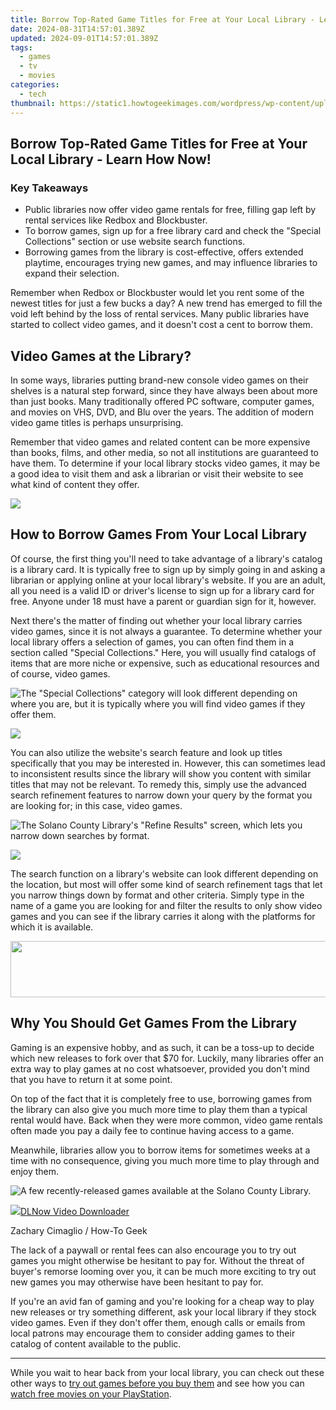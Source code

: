 ```yaml
---
title: Borrow Top-Rated Game Titles for Free at Your Local Library - Learn How Now!
date: 2024-08-31T14:57:01.389Z
updated: 2024-09-01T14:57:01.389Z
tags:
  - games
  - tv
  - movies
categories:
  - tech
thumbnail: https://static1.howtogeekimages.com/wordpress/wp-content/uploads/2022/05/f2e52386.jpg
---
```


## Borrow Top-Rated Game Titles for Free at Your Local Library - Learn How Now!

### Key Takeaways

* Public libraries now offer video game rentals for free, filling gap left by rental services like Redbox and Blockbuster.
* To borrow games, sign up for a free library card and check the "Special Collections" section or use website search functions.
* Borrowing games from the library is cost-effective, offers extended playtime, encourages trying new games, and may influence libraries to expand their selection.

 Remember when Redbox or Blockbuster would let you rent some of the newest titles for just a few bucks a day? A new trend has emerged to fill the void left behind by the loss of rental services. Many public libraries have started to collect video games, and it doesn't cost a cent to borrow them.

##  Video Games at the Library?

 In some ways, libraries putting brand-new console video games on their shelves is a natural step forward, since they have always been about more than just books. Many traditionally offered PC software, computer games, and movies on VHS, DVD, and Blu over the years. The addition of modern video game titles is perhaps unsurprising.

 Remember that video games and related content can be more expensive than books, films, and other media, so not all institutions are guaranteed to have them. To determine if your local library stocks video games, it may be a good idea to visit them and ask a librarian or visit their website to see what kind of content they offer.

<!-- affiliate ads begin -->
<a href="https://estore.winxdvd.com/order/checkout.php?PRODS=1412049&QTY=1&AFFILIATE=108875&CART=1"><img src="https://www.winxdvd.com/affiliate/new-banner/pt-200x200.jpg" border="0"></a>
<!-- affiliate ads end -->
##  How to Borrow Games From Your Local Library

 Of course, the first thing you'll need to take advantage of a library's catalog is a library card. It is typically free to sign up by simply going in and asking a librarian or applying online at your local library's website. If you are an adult, all you need is a valid ID or driver's license to sign up for a library card for free. Anyone under 18 must have a parent or guardian sign for it, however.

 Next there's the matter of finding out whether your local library carries video games, since it is not always a guarantee. To determine whether your local library offers a selection of games, you can often find them in a section called "Special Collections." Here, you will usually find catalogs of items that are more niche or expensive, such as educational resources and of course, video games.

![The "Special Collections" category will look different depending on where you are, but it is typically where you will find video games if they offer them.](https://static1.howtogeekimages.com/wordpress/wp-content/uploads/2024/03/screenshot-2024-03-18-142017-1.png) 

<!-- affiliate ads begin -->
<a href="https://shop.copernic.com/order/checkout.php?PRODS=41033091&QTY=1&AFFILIATE=108875&CART=1"><img src="https://secure.2checkout.com/images/merchant/8d30aa96e72440759f74bd2306c1fa3d/Copernic-2023-Affiliate-728x90-Advanced.png" border="0"></a>
<!-- affiliate ads end -->
 You can also utilize the website's search feature and look up titles specifically that you may be interested in. However, this can sometimes lead to inconsistent results since the library will show you content with similar titles that may not be relevant. To remedy this, simply use the advanced search refinement features to narrow down your query by the format you are looking for; in this case, video games.

![The Solano County Library's "Refine Results" screen, which lets you narrow down searches by format.](https://static1.howtogeekimages.com/wordpress/wp-content/uploads/2024/03/screenshot-2024-03-18-142353.png) 

<!-- affiliate ads begin -->
<a href="https://store.movavi.com/affiliate.php?ACCOUNT=MOVAVI&AFFILIATE=108875&PATH=https%3A%2F%2Fwww.movavi.com%3FAFFILIATE%3D108875%26RESOURCE%3DMovavi%2BVideo%2BConverter%2BBox"><img src="https://mcusercontent.com/0885a03ded3d480dca9287f12/images/8020c1dc-518e-3bdf-6e7b-e6d1bdf1597b.jpg" border="0"></a>
<!-- affiliate ads end -->
 The search function on a library's website can look different depending on the location, but most will offer some kind of search refinement tags that let you narrow things down by format and other criteria. Simply type in the name of a game you are looking for and filter the results to only show video games and you can see if the library carries it along with the platforms for which it is available.

<!-- affiliate ads begin -->
<a href="https://arkmc.pxf.io/c/5597632/427477/5172" target="_top" id="427477"><img src="//a.impactradius-go.com/display-ad/5172-427477" border="0" alt="" width="728" height="90"/></a><img height="0" width="0" src="https://arkmc.pxf.io/i/5597632/427477/5172" style="position:absolute;visibility:hidden;" border="0" />
<!-- affiliate ads end -->
##  Why You Should Get Games From the Library

 Gaming is an expensive hobby, and as such, it can be a toss-up to decide which new releases to fork over that $70 for. Luckily, many libraries offer an extra way to play games at no cost whatsoever, provided you don't mind that you have to return it at some point.

 On top of the fact that it is completely free to use, borrowing games from the library can also give you much more time to play them than a typical rental would have. Back when they were more common, video game rentals often made you pay a daily fee to continue having access to a game.

 Meanwhile, libraries allow you to borrow items for sometimes weeks at a time with no consequence, giving you much more time to play through and enjoy them.

![A few recently-released games available at the Solano County Library.](https://static1.howtogeekimages.com/wordpress/wp-content/uploads/2024/03/screenshot-2024-03-18-150946.png) 

<!-- affiliate ads begin -->
<a href="https://secure.2checkout.com/order/checkout.php?PRODS=4712430&QTY=1&AFFILIATE=108875&CART=1"><img src="https://secure.avangate.com/images/merchant/c404a5adbf90e09631678b13b05d9d7a/products/dlnow_256.png" border="0">DLNow Video Downloader</a>
<!-- affiliate ads end -->
Zachary Cimaglio / How-To Geek

 The lack of a paywall or rental fees can also encourage you to try out games you might otherwise be hesitant to pay for. Without the threat of buyer's remorse looming over you, it can be much more exciting to try out new games you may otherwise have been hesitant to pay for.

 If you're an avid fan of gaming and you're looking for a cheap way to play new releases or try something different, ask your local library if they stock video games. Even if they don't offer them, enough calls or emails from local patrons may encourage them to consider adding games to their catalog of content available to the public.

---

 While you wait to hear back from your local library, you can check out these other ways to [try out games before you buy them](https://facebook-record-videos.techidaily.com/new-in-2024-critical-asmr-series-to-experience/) and see how you can [watch free movies on your PlayStation](https://change-location.techidaily.com/how-to-get-the-dragon-scale-and-evolution-enabled-pokemon-on-vivo-y100t-drfone-by-drfone-virtual-android/).

<ins class="adsbygoogle"
     style="display:block"
     data-ad-format="autorelaxed"
     data-ad-client="ca-pub-7571918770474297"
     data-ad-slot="1223367746"></ins>



<ins class="adsbygoogle"
     style="display:block"
     data-ad-client="ca-pub-7571918770474297"
     data-ad-slot="8358498916"
     data-ad-format="auto"
     data-full-width-responsive="true"></ins>


